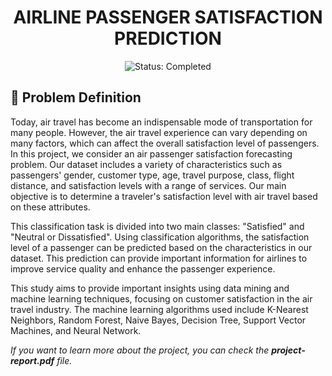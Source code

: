 <h1 align="center">AIRLINE PASSENGER SATISFACTION PREDICTION</h1>

<p align="center">
    <img src="https://img.shields.io/badge/Status-Completed-brightgreen" alt="Status: Completed">
</p>

## 🚀 Problem Definition
Today, air travel has become an indispensable mode of transportation for many people. However, the air travel experience can vary depending on many factors, which can affect the overall satisfaction level of passengers. In this project, we consider an air passenger satisfaction forecasting problem. Our dataset includes a variety of characteristics such as passengers' gender, customer type, age, travel purpose, class, flight distance, and satisfaction levels with a range of services. Our main objective is to determine a traveler's satisfaction level with air travel based on these attributes.

This classification task is divided into two main classes: "Satisfied" and "Neutral or Dissatisfied". Using classification algorithms, the satisfaction level of a passenger can be predicted based on the characteristics in our dataset. This prediction can provide important information for airlines to improve service quality and enhance the passenger experience.

This study aims to provide important insights using data mining and machine learning techniques, focusing on customer satisfaction in the air travel industry. The machine learning algorithms used include K-Nearest Neighbors, Random Forest, Naive Bayes, Decision Tree, Support Vector Machines, and Neural Network.

_If you want to learn more about the project, you can check the **project-report.pdf** file._
